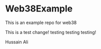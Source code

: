 # Web38Example
This is an example repo for web38


This is a test change! testing testing testing! 


Hussain Ali